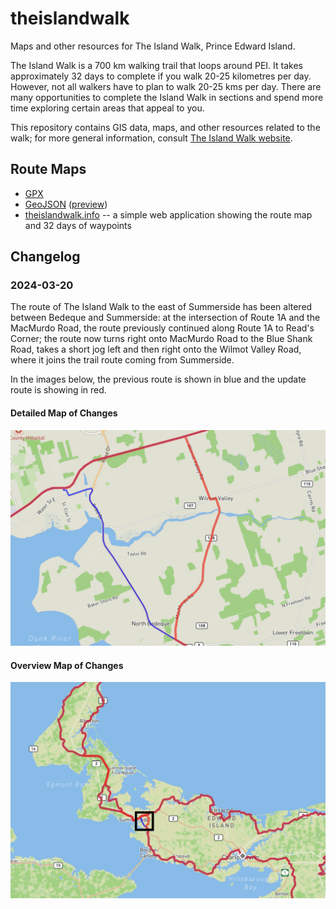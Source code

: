 # theislandwalk

Maps and other resources for The Island Walk, Prince Edward Island.

The Island Walk is a 700 km walking trail that loops around PEI. It takes approximately 32 days to complete if you walk 20-25 kilometres per day. However, not all walkers have to plan to walk 20-25 kms per day. There are many opportunities to complete the Island Walk in sections and spend more time exploring certain areas that appeal to you.

This repository contains GIS data, maps, and other resources related to the walk; for more general information, consult [The Island Walk website](https://theislandwalk.ca).

## Route Maps

* [GPX](https://raw.githubusercontent.com/islandtrails/theislandwalk/main/routemap/gpx/theislandwalk.gpx)
* [GeoJSON](https://raw.githubusercontent.com/islandtrails/theislandwalk/main/routemap/geojson/theislandwalk.geojson) ([preview](https://github.com/islandtrails/theislandwalk/blob/main/routemap/geojson/theislandwalk.geojson))
* [theislandwalk.info](https://theislandwalk.info) -- a simple web application showing the route map and 32 days of waypoints

## Changelog

### 2024-03-20

The route of The Island Walk to the east of Summerside has been altered between Bedeque and Summerside: at the intersection of Route 1A and the MacMurdo Road, the route previously continued along Route 1A to Read's Corner; the route now turns right onto MacMurdo Road to the Blue Shank Road, takes a short jog left and then right onto the Wilmot Valley Road, where it joins the trail route coming from Summerside.

In the images below, the previous route is shown in blue and the update route is showing in red.

#### Detailed Map of Changes

![Map detail showing modified route of The Island Walk from Bedeque to Summerside](images/bedeque-changes-detail-2024-03-20.png)

#### Overview Map of Changes

![Map overview showing the area of the modified route of The Island Walk from Bedeque to Summerside](images/bedeque-changes-overview-2024-03-20.png)


